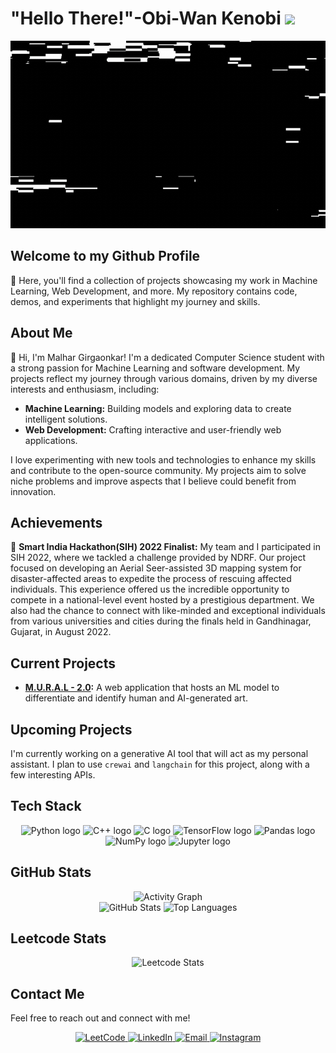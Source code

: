 # "Hello There!"-Obi-Wan Kenobi <img src="https://raw.githubusercontent.com/MartinHeinz/MartinHeinz/master/wave.gif" width="30px" />

<div align="center">
  <img src="https://github.com/Malhar-Girgaonkar/Malhar-Girgaonkar/blob/main/Images/Head_banner.gif?raw=true" alt="Banner" height = "300" width="1000" />
</div>

## Welcome to my Github Profile

🚀 Here, you'll find a collection of projects showcasing my work in Machine Learning, Web Development, and more. My repository contains code, demos, and experiments that highlight my journey and skills.

## About Me

👋 Hi, I'm Malhar Girgaonkar! I'm a dedicated Computer Science student with a strong passion for Machine Learning and software development. My projects reflect my journey through various domains, driven by my diverse interests and enthusiasm, including:

- **Machine Learning:** Building models and exploring data to create intelligent solutions.
- **Web Development:** Crafting interactive and user-friendly web applications.

I love experimenting with new tools and technologies to enhance my skills and contribute to the open-source community. My projects aim to solve niche problems and improve aspects that I believe could benefit from innovation.

## Achievements

🏅 **Smart India Hackathon(SIH) 2022 Finalist:** My team and I participated in SIH 2022, where we tackled a challenge provided by NDRF. Our project focused on developing an Aerial Seer-assisted 3D mapping system for disaster-affected areas to expedite the process of rescuing affected individuals. This experience offered us the incredible opportunity to compete in a national-level event hosted by a prestigious department. We also had the chance to connect with like-minded and exceptional individuals from various universities and cities during the finals held in Gandhinagar, Gujarat, in August 2022.


## Current Projects

- **[M.U.R.A.L - 2.0](https://github.com/Malhar-Girgaonkar/M.U.R.A.L-2.0):** A web application that hosts an ML model to differentiate and identify human and AI-generated art.

## Upcoming Projects

I'm currently working on a generative AI tool that will act as my personal assistant. I plan to use `crewai` and `langchain` for this project, along with a few interesting APIs.

## Tech Stack

<div align="center">
  <img src="https://cdn.jsdelivr.net/gh/devicons/devicon/icons/python/python-original.svg" height="40" width="52" alt="Python logo" />
  <img src="https://cdn.jsdelivr.net/gh/devicons/devicon/icons/cplusplus/cplusplus-plain.svg" height="40" width="52" alt="C++ logo" />
  <img src="https://cdn.jsdelivr.net/gh/devicons/devicon/icons/c/c-plain.svg" height="40" width="52" alt="C logo" />
  <img src="https://cdn.jsdelivr.net/gh/devicons/devicon/icons/tensorflow/tensorflow-original.svg" height="40" width="52" alt="TensorFlow logo" />
  <img src="https://cdn.jsdelivr.net/gh/devicons/devicon/icons/pandas/pandas-original.svg" height="40" width="52" alt="Pandas logo" />
  <img src="https://cdn.jsdelivr.net/gh/devicons/devicon/icons/numpy/numpy-original.svg" height="40" width="52" alt="NumPy logo" />
  <img src="https://cdn.jsdelivr.net/gh/devicons/devicon/icons/jupyter/jupyter-original-wordmark.svg" height="40" width="52" alt="Jupyter logo" />
</div>

## GitHub Stats

<div align="center">
  <div>
    <img src="https://github-readme-activity-graph.vercel.app/graph?username=Malhar-Girgaonkar&theme=react-dark&show_icons=true" alt="Activity Graph" />
  </div>
  <div>
    <img src="https://github-readme-stats.vercel.app/api?username=Malhar-Girgaonkar&show_icons=true&theme=dark" alt="GitHub Stats" />
    <img src="https://github-readme-stats.vercel.app/api/top-langs/?username=Malhar-Girgaonkar&layout=compact&theme=dark&show_icons=true" alt="Top Languages" />
  </div>
</div>

## Leetcode Stats

<div align="center">
 <img src="https://leetcard.jacoblin.cool/Malhar_Girgaonkar?theme=dark&font=ABeeZee&ext=heatmap" alt="Leetcode Stats" />
  </div>
  
## Contact Me

Feel free to reach out and connect with me!

<div align="center">
  <a href="https://leetcode.com/u/Malhar_Girgaonkar/" target="_blank">
    <img src="https://upload.wikimedia.org/wikipedia/commons/1/19/LeetCode_logo_black.png" alt="LeetCode" height="40" width="52"/>
  </a>
  <a href="https://www.linkedin.com/in/malhar-girgaonkar-b9223a28a/" target="_blank">
    <img src="https://cdn.jsdelivr.net/gh/devicons/devicon/icons/linkedin/linkedin-original.svg" alt="LinkedIn" height="40" width="52"/>
  </a>
  <a href="mailto:malhargirgaonkar@gmail.com" target="_blank">
    <img src="https://img.icons8.com/fluency/48/000000/email.png" alt="Email" height="40" width="52"/>
  </a>
  <a href="https://www.instagram.com/melophile_mg/" target="_blank">
    <img src="https://upload.wikimedia.org/wikipedia/commons/a/a5/Instagram_icon.png" alt="Instagram" height="40" width="52"/>
  </a>
</div>
